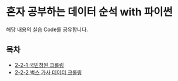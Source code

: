 # 혼자 공부하는 데이터 순석 with 파이썬
해당 내용의 실습 Code를 공유합니다.

## 목차
- [2-2-1 국민청원 크롤링](https://github.com/gyunggyung/hongongda/blob/master/2%EC%9E%A5/2-1-1-%EA%B5%AD%EB%AF%BC%EC%B2%AD%EC%9B%90-%ED%81%AC%EB%A1%A4%EB%A7%81/%EA%B5%AD%EB%AF%BC%EC%B2%AD%EC%9B%90.ipynb)
- [2-2-2 벅스 가사 데이터 크롤링](https://github.com/gyunggyung/hongongda/blob/master/2%EC%9E%A5/2-1-2-%EB%B2%85%EC%8A%A4-%EA%B0%80%EC%82%AC-%ED%81%AC%EB%A1%A4%EB%A7%81/bugs.ipynb) 
